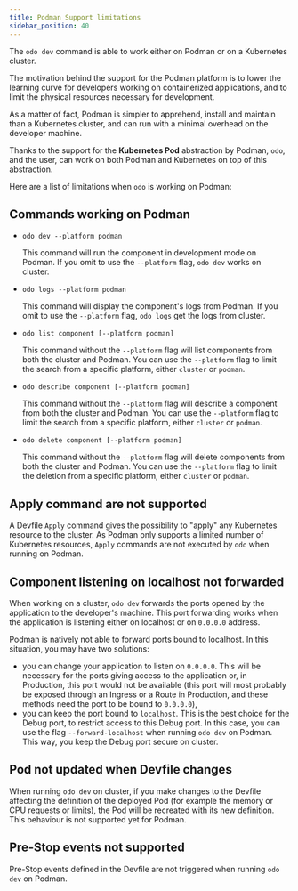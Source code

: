 ```yaml
---
title: Podman Support limitations
sidebar_position: 40
---
```


The `odo dev` command is able to work either on Podman or on a Kubernetes cluster. 

The motivation behind the support for the Podman platform is to lower the learning curve
for developers working on containerized applications, and to limit the physical resources 
necessary for development.

As a matter of fact, Podman is simpler to apprehend, install and maintain than a Kubernetes cluster, and can run with a minimal overhead on the developer machine.

Thanks to the support for the **Kubernetes Pod** abstraction by Podman, `odo`, and 
the user, can work on both Podman and Kubernetes on top of this abstraction.

Here are a list of limitations when `odo` is working on Podman:

## Commands working on Podman

- `odo dev --platform podman`

  This command will run the component in development mode on Podman. If you omit to use the `--platform` flag, `odo dev` works on cluster.

- `odo logs --platform podman`

  This command will display the component's logs from Podman. If you omit to use the `--platform` flag, `odo logs` get the logs from cluster.

- `odo list component [--platform podman]`

  This command without the `--platform` flag will list components from both the cluster and Podman. You can use the `--platform` flag to limit the search from a specific platform, either `cluster` or `podman`.

- `odo describe component [--platform podman]`

  This command without the `--platform` flag will describe a component from both the cluster and Podman. You can use the `--platform` flag to limit the search from a specific platform, either `cluster` or `podman`.

- `odo delete component [--platform podman]`

  This command without  the `--platform` flag will delete components from both the cluster and Podman. You can use the `--platform` flag to limit the deletion from a specific platform, either `cluster` or `podman`.


## Apply command are not supported

A Devfile `Apply` command gives the possibility to "apply" any Kubernetes resource to the cluster. As Podman only supports a limited number of Kubernetes resources, `Apply` commands are not executed by `odo` when running on Podman.

## Component listening on localhost not forwarded

When working on a cluster, `odo dev` forwards the ports opened by the application to the developer's machine. This port forwarding works when the application is listening either on localhost or on `0.0.0.0` address.

Podman is natively not able to forward ports bound to localhost. In this situation, you may have two solutions:
- you can change your application to listen on `0.0.0.0`. This will be necessary for the ports giving access to the application or, in Production, this port would not be available (this port will most probably be exposed through an Ingress or a Route in Production, and these methods need the port to be bound to `0.0.0.0`),
- you can keep the port bound to `localhost`. This is the best choice for the Debug port, to restrict access to this Debug port. In this case, you can use the flag `--forward-localhost` when running `odo dev` on Podman. This way, you keep the Debug port secure on cluster.

## Pod not updated when Devfile changes

When running `odo dev` on cluster, if you make changes to the Devfile affecting the definition of the deployed Pod (for example the memory or CPU requests or limits), the Pod will be recreated with its new definition. This behaviour is not supported yet for Podman.

## Pre-Stop events not supported

Pre-Stop events defined in the Devfile are not triggered when running `odo dev` on Podman.

